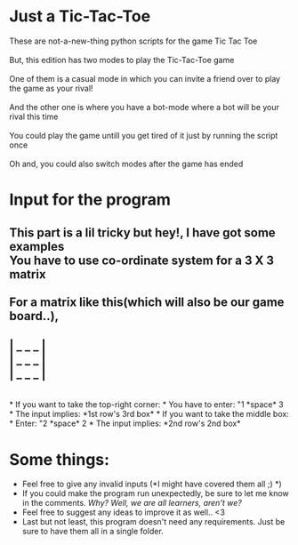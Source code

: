 # Just a Tic-Tac-Toe

These are not-a-new-thing python scripts for the game Tic Tac Toe<br />
<br />
But, this edition has two modes to play the Tic-Tac-Toe game<br /><br />
One of them is a casual mode in which you can invite a friend over to play the game as your rival!<br /><br />
And the other one is where you have a bot-mode where a bot will be your rival this time <br /><br />
You could play the game untill you get tired of it just by running the script once<br /><br />
Oh and, you could also switch modes after the game has ended <br />

# Input for the program #
This part is a lil tricky but hey!, I have got some examples<br />
You have to use co-ordinate system for a 3 X 3 matrix <br /><br />
For a matrix like this(which will also be our game board..),<br />
  ---------
  | _ _ _ | <br />
  | _ _ _ |<br />
  | _ _ _ |<br />
  ---------
 <br />
* If you want to take the top-right corner:
  * You have to enter: "1 *space* 3
  * The input implies: *1st row's 3rd box*
* If you want to take the middle box:
  * Enter: "2 *space* 2
  * The input implies: *2nd row's 2nd box*
 
# Some things:
* Feel free to give any invalid inputs (*I might have covered them all ;)  *)
* If you could make the program run unexpectedly, be sure to let me know in the comments. *Why? Well, we are all learners, aren't we?*
* Feel free to suggest any ideas to improve it as well.. <3
* Last but not least, this program doesn't need any requirements. Just be sure to have them all in a single folder.
  
  
